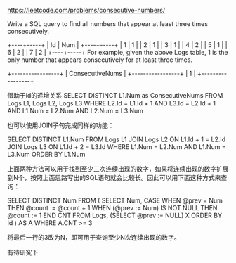 https://leetcode.com/problems/consecutive-numbers/


Write a SQL query to find all numbers that appear at least three times consecutively.

+----+-----+
| Id | Num |
+----+-----+
| 1  |  1  |
| 2  |  1  |
| 3  |  1  |
| 4  |  2  |
| 5  |  1  |
| 6  |  2  |
| 7  |  2  |
+----+-----+
For example, given the above Logs table, 1 is the only number that appears consecutively for at least three times.

+-----------------+
| ConsecutiveNums |
+-----------------+
| 1               |
+-----------------+



借助于id的递增关系
SELECT DISTINCT L1.Num as ConsecutiveNums
FROM Logs L1, Logs L2, Logs L3
WHERE L2.Id = L1.Id + 1
AND L3.Id = L2.Id + 1
AND L1.Num = L2.Num
AND L2.Num = L3.Num

也可以使用JOIN子句完成同样的功能：

SELECT DISTINCT L1.Num 
FROM Logs L1
JOIN Logs L2 ON L1.Id + 1 = L2.Id
JOIN Logs L3 ON L1.Id + 2 = L3.Id
WHERE L1.Num = L2.Num AND L1.Num = L3.Num
ORDER BY L1.Num

上面两种方法可以用于找到至少三次连续出现的数字，如果将连续出现的数字扩展到N个，按照上面思路写出的SQL语句就会比较长。因此可以用下面这种方式来查询：

SELECT DISTINCT Num
FROM (
  SELECT Num, 
    CASE 
      WHEN @prev = Num THEN @count := @count + 1
      WHEN (@prev := Num) IS NOT NULL THEN @count := 1
    END CNT
  FROM Logs, (SELECT @prev := NULL) X
  ORDER BY Id
) AS A
WHERE A.CNT >= 3

将最后一行的3改为N，即可用于查询至少N次连续出现的数字。


有待研究下












